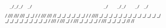       _/_/_/  _/                                _/    _/_/    _/  _/
   _/              _/_/_/  _/_/_/      _/_/_/  _/  _/    _/  _/        _/_/_/  _/_/_/
    _/_/    _/  _/    _/  _/    _/  _/    _/  _/  _/_/_/_/  _/  _/  _/    _/  _/    _/
       _/  _/  _/    _/  _/    _/  _/    _/  _/  _/    _/  _/  _/  _/    _/  _/    _/
_/_/_/    _/    _/_/_/  _/    _/    _/_/_/  _/  _/    _/  _/  _/    _/_/_/  _/    _/
                   _/                                                  _/
              _/_/                                                _/_/

